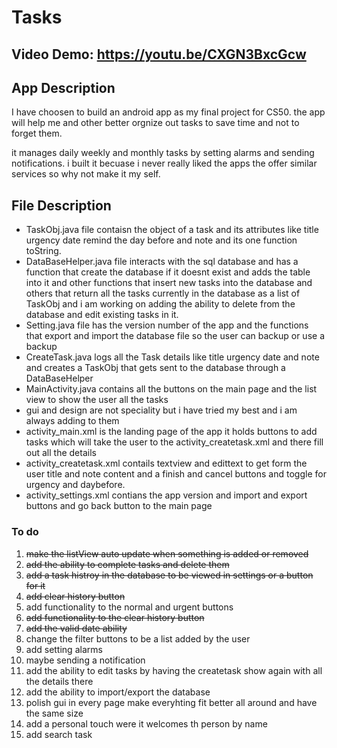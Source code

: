 # Tasks

## Video Demo:  <https://youtu.be/CXGN3BxcGcw>

## App Description

I have choosen to build an android app as my final project for CS50.
the app will help me and other better orgnize out tasks to save time and
not to forget them.

it manages daily weekly and monthly tasks by setting alarms and sending notifications.
i built it becuase i never really liked the apps the offer similar services so why not make it my self.

## File Description

- TaskObj.java file contaisn the object of a task and its attributes like title urgency date remind the day before and note
and its one function toString.
- DataBaseHelper.java file interacts with the sql database and has a function that create the database if it doesnt exist and adds the table into it
and other functions that insert new tasks into the database and others that return all the tasks currently in the database as a list of TaskObj
and i am working on adding the ability to delete from the database and edit existing tasks in it.
- Setting.java file has the version number of the app and the functions that export and import the database file so the user can backup or use a backup
- CreateTask.java logs all the Task details like title urgency date and note and creates a TaskObj that gets sent to the database through a DataBaseHelper
- MainActivity.java contains all the buttons on the main page and the list view to show the user all the tasks
- gui and design are not speciality but i have tried my best and i am always adding to them
- activity_main.xml is the landing page of the app it holds buttons to add tasks which will take the user to the activity_createtask.xml and there fill out all the details
- activity_createtask.xml contails textview and edittext to get form the user title and note content and a finish and cancel buttons and toggle for urgency and daybefore.
- activity_settings.xml contians the app version and import and export buttons and go back button to the main page

### To do

1. ~~make the listView auto update when something is added or removed~~
1. ~~add the ability to complete tasks and delete them~~
1. ~~add a task histroy in the database to be viewed in settings or a button for it~~
1. ~~add clear history button~~
1. add functionality to the normal and urgent buttons
1. ~~add functionality to the clear history button~~
1. ~~add the valid date ability~~
1. change the filter buttons to be a list added by the user
1. add setting alarms
1. maybe sending a notification
1. add the ability to edit tasks by having the createtask show again with all the details there
1. add the ability to import/export the database
1. polish gui in every page make everyhting fit better all around and have the same size
1. add a personal touch were it welcomes th person by name
1. add search task
